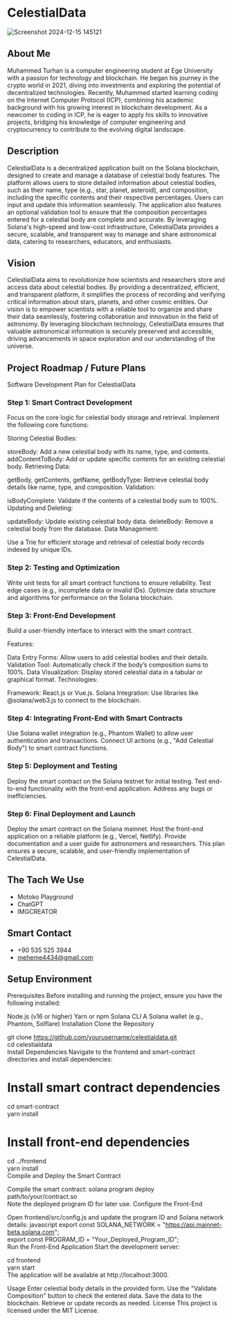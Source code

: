 # CelestialData

![Screenshot 2024-12-15 145121](https://github.com/user-attachments/assets/bfc78391-5a87-4ccd-8e62-1ba35632b069)


## About Me

Muhammed Turhan is a computer engineering student at Ege University with a passion for technology and blockchain. He began his journey in the crypto world in 2021, diving into investments and exploring the potential of decentralized technologies. Recently, Muhammed started learning coding on the Internet Computer Protocol (ICP), combining his academic background with his growing interest in blockchain development. As a newcomer to coding in ICP, he is eager to apply his skills to innovative projects, bridging his knowledge of computer engineering and cryptocurrency to contribute to the evolving digital landscape.

## Description

CelestialData is a decentralized application built on the Solana blockchain, designed to create and manage a database of celestial body features. The platform allows users to store detailed information about celestial bodies, such as their name, type (e.g., star, planet, asteroid), and composition, including the specific contents and their respective percentages. 
Users can input and update this information seamlessly. The application also features an optional validation tool to ensure that the composition percentages entered for a celestial body are complete and accurate. By leveraging Solana's high-speed and low-cost infrastructure, CelestialData provides a secure, scalable, and transparent way to manage and share astronomical data, catering to researchers, educators, and enthusiasts.

## Vision

CelestialData aims to revolutionize how scientists and researchers store and access data about celestial bodies. By providing a decentralized, efficient, and transparent platform, it simplifies the process of recording and verifying critical information about stars, planets, and other cosmic entities. Our vision is to empower scientists with a reliable tool to organize and share their data seamlessly, fostering collaboration and innovation in the field of astronomy. By leveraging blockchain technology, CelestialData ensures that valuable astronomical information is securely preserved and accessible, driving advancements in space exploration and our understanding of the universe.

## Project Roadmap / Future Plans

Software Development Plan for CelestialData 
### Step 1: Smart Contract Development
Focus on the core logic for celestial body storage and retrieval. Implement the following core functions:

Storing Celestial Bodies:

storeBody: Add a new celestial body with its name, type, and contents.
addContentToBody: Add or update specific contents for an existing celestial body.
Retrieving Data:

getBody, getContents, getName, getBodyType: Retrieve celestial body details like name, type, and composition.
Validation:

isBodyComplete: Validate if the contents of a celestial body sum to 100%.
Updating and Deleting:

updateBody: Update existing celestial body data.
deleteBody: Remove a celestial body from the database.
Data Management:

Use a Trie for efficient storage and retrieval of celestial body records indexed by unique IDs.
### Step 2: Testing and Optimization
Write unit tests for all smart contract functions to ensure reliability.
Test edge cases (e.g., incomplete data or invalid IDs).
Optimize data structure and algorithms for performance on the Solana blockchain.
### Step 3: Front-End Development
Build a user-friendly interface to interact with the smart contract.

Features:

Data Entry Forms: Allow users to add celestial bodies and their details.
Validation Tool: Automatically check if the body’s composition sums to 100%.
Data Visualization: Display stored celestial data in a tabular or graphical format.
Technologies:

Framework: React.js or Vue.js.
Solana Integration: Use libraries like @solana/web3.js to connect to the blockchain.
### Step 4: Integrating Front-End with Smart Contracts
Use Solana wallet integration (e.g., Phantom Wallet) to allow user authentication and transactions.
Connect UI actions (e.g., "Add Celestial Body") to smart contract functions.
### Step 5: Deployment and Testing
Deploy the smart contract on the Solana testnet for initial testing.
Test end-to-end functionality with the front-end application.
Address any bugs or inefficiencies.
### Step 6: Final Deployment and Launch
Deploy the smart contract on the Solana mainnet.
Host the front-end application on a reliable platform (e.g., Vercel, Netlify).
Provide documentation and a user guide for astronomers and researchers.
This plan ensures a secure, scalable, and user-friendly implementation of CelestialData.

## The Tach We Use

- Motoko Playground
- ChatGPT
- IMGCREATOR

## Smart Contact

- +90 535 525 3944 
- meheme4434@gmail.com

## Setup Environment

Prerequisites
Before installing and running the project, ensure you have the following installed:

Node.js (v16 or higher)
Yarn or npm
Solana CLI
A Solana wallet (e.g., Phantom, Solflare)
Installation
Clone the Repository

git clone https://github.com/yourusername/celestialdata.git  
cd celestialdata  
Install Dependencies
Navigate to the frontend and smart-contract directories and install dependencies:

# Install smart contract dependencies  
cd smart-contract  
yarn install  

# Install front-end dependencies  
cd ../frontend  
yarn install  
Compile and Deploy the Smart Contract

Compile the smart contract:
solana program deploy path/to/your/contract.so  
Note the deployed program ID for later use.
Configure the Front-End

Open frontend/src/config.js and update the program ID and Solana network details:
javascript
export const SOLANA_NETWORK = "https://api.mainnet-beta.solana.com";  
export const PROGRAM_ID = "Your_Deployed_Program_ID";  
Run the Front-End Application
Start the development server:


cd frontend  
yarn start  
The application will be available at http://localhost:3000.

Usage
Enter celestial body details in the provided form.
Use the "Validate Composition" button to check the entered data.
Save the data to the blockchain.
Retrieve or update records as needed.
License
This project is licensed under the MIT License.


